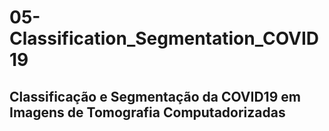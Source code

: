# 05-Classification_Segmentation_COVID19

## Classificação e Segmentação da COVID19 em Imagens de Tomografia Computadorizadas
